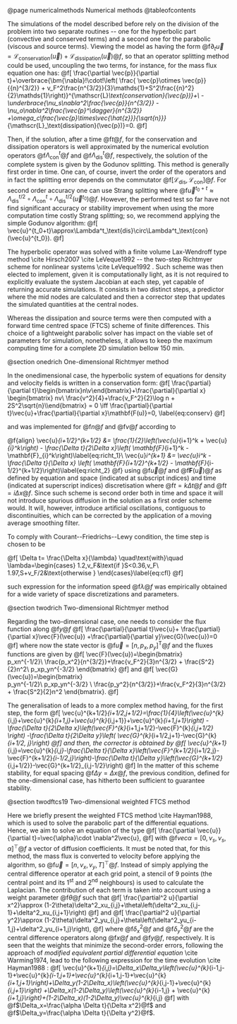 @page numericalmethods Numerical methods
@tableofcontents

The simulations of the model described before rely on the division of the problem into two separate routines -- one for the hyperbolic part (convective and conserved terms) and a second one for the parabolic (viscous and source terms). Viewing the model as having the form @f$\partial_t\vec{u}=\mathscr{L}_\text{conservation}(\vec{u})+\mathscr{L}_\text{dissipation}(\vec{u})@f$, so that an operator splitting method could be used, uncoupling the two terms, for instance, for the mass flux equation one has:
@f[
\frac{\partial \vec{p}}{\partial t}+\overbrace{\bm{\nabla}\!\cdot\!\left( \frac{ \vec{p}\otimes \vec{p}}{{n}^{3/2}} + v_F^2\frac{n^{3/2}}{3}\mathds{1}+S^2\frac{{n}^2}{2}\mathds{1}\right)}^{\mathscr{L}_\text{conservation}(\vec{p})}+\\
-\underbrace{\nu_s\nabla^2\frac{\vec{p}}{n^{3/2}} -\nu_o\nabla^2\frac{\vec{p}^\dagger}{n^{3/2}}
+\omega_c\frac{\vec{p}\times\vec{\hat{z}}}{\sqrt{n}}}_{\mathscr{L}_\text{dissipation}(\vec{p})}=0.
@f]

Then, if the solution, after a time @f$t@f$, for the conservation and dissipation operators is well approximated by the numerical evolution operators @f$\Lambda^t_\text{con}@f$ and @f$\Lambda^t_\text{dis}@f$, respectively, the solution of the complete system is given by the Godunov splitting. This method is generally first order in time. One can, of course, invert the order of the operators and in fact the splitting error depends on the commutator @f$[\mathscr{L}_\text{dis},\mathscr{L}_\text{con}]@f$. For second order accuracy one can use Strang splitting where @f$\vec{u}^{t_0+t}\approx\Lambda^{t/2}_\text{dis}\circ\Lambda^t_\text{con}\circ\Lambda^{t/2}_\text{dis}(\vec{u}^{t_0})@f$. However, the performed test so far have not find significant accuracy or stability improvement when using the more computation time costly Strang splitting; so, we recommend applying the simple Godunov algorithm:
@f[
\vec{u}^{t_0+t}\approx\Lambda^t_\text{dis}\circ\Lambda^t_\text{con}(\vec{u}^{t_0}).
@f]

The hyperbolic operator was solved with a finite volume Lax-Wendroff type method \cite Hirsch2007 \cite LeVeque1992  --  the two-step Richtmyer scheme for nonlinear systems \cite LeVeque1992 .  Such scheme was then elected to implement, given it is computationally light, as it is not required to explicitly evaluate the system Jacobian at each step, yet capable of returning accurate simulations. It consists in two distinct steps, a predictor where the mid nodes are calculated and then a corrector step that updates the simulated quantities at the central nodes.

Whereas the dissipation and source terms were then computed with a forward time centred space (FTCS) scheme of finite differences. This choice of a lightweight parabolic solver has impact on the viable set of parameters for simulation, nonetheless, it allows to keep the maximum computing time for a complete 2D simulation bellow 150 min.

@section onedrich One-dimensional Richtmyer method

In the onedimensional case, the hyperbolic system of equations for density and velocity fields is written in a conservation form:
@f[
\frac{\partial}{\partial t}\begin{bmatrix}n\\v\end{bmatrix}+\frac{\partial}{\partial x}
\begin{bmatrix}      nv\\ \frac{v^2}{4}+\frac{v_F^2}{2}\log n + 2S^2\sqrt{n}\\\end{bmatrix} = 0 \iff \frac{\partial}{\partial t}\vec{u}+\frac{\partial}{\partial x}\mathbf{F(u)}=0, \label{eq:conserv}
@f]

and was implemented for @f$n@f$ and @f$v@f$ according to

@f{align}
\vec{u}_{i+1/2}^{k+1/2} &= \frac{1}{2}\left(\vec{u}_{i+1}^k + \vec{u}_{i}^k\right) - \frac{\Delta t}{2\Delta x}\left( \mathbf{F}_{i+1}^k - \mathbf{F}_{i}^k\right)\label{eq:richt_1}\\
\vec{u}_i^{k+1} &= \vec{u}_i^k - \frac{\Delta t}{\Delta x} \left( \mathbf{F}_{i+1/2}^{k+1/2} - \mathbf{F}_{i-1/2}^{k+1/2}\right)\label{eq:richt_2}
@f}
using @f$\vec{u}@f$ and @f$\mathbf{F}(\vec{u})@f$ as defined by equation and space (indicated at subscript indices) and time (indicated at superscript indices) discretisation where @f$t=k\Delta t@f$ and @f$t=i\Delta x@f$. Since such scheme is second order both in time and space it will not introduce spurious diffusion in the solution as a first order scheme would. It will, however, introduce artificial oscillations, contiguous to discontinuities, which can be corrected by the application of a moving average smoothing filter.

To comply with Courant--Friedrichs--Lewy condition, the time step is chosen to be

@f[
\Delta t= \frac{\Delta x}{\lambda}  \quad\text{with}\quad
\lambda=\begin{cases}
1.2\,v_F&\text{if }S<0.36\,v_F\\
1.97\,S+v_F/2&\text{otherwise }
\end{cases}\label{eq:cfl}
@f]

such expression for the information speed @f$\lambda@f$ was empirically obtained for a wide variety of space discretizations and parameters.

@section twodrich Two-dimensional Richtmyer method


Regarding the two-dimensional case, one needs to consider the flux function along @f$y@f$
@f[
\frac{\partial}{\partial t}\vec{u}+ \frac{\partial}{\partial x}\vec{F}(\vec{u}) +\frac{\partial}{\partial y}\vec{G}(\vec{u})=0   
@f]
where now the state vector is @f$\vec{u}=[n,p_x,p_y]^\mathsf{T}@f$ and the fluxes functions are given by
@f[
\vec{F}(\vec{u})=\begin{bmatrix}      
p_xn^{-1/2}\\ \frac{p_x^2}{n^{3/2}}+\frac{v_F^2}{3}n^{3/2} + \frac{S^2}{2}n^2\\
p_xp_yn^{-3/2}
\end{bmatrix}
@f]
and
@f[
\vec{G}(\vec{u})=\begin{bmatrix}      
p_yn^{-1/2}\\
p_xp_yn^{-3/2} \\
\frac{p_y^2}{n^{3/2}}+\frac{v_F^2}{3}n^{3/2} + \frac{S^2}{2}n^2
\end{bmatrix}.
@f]

The generalisation of leads to a more complex method having, for the first step, the form
@f[
\vec{u}^{k+1/2}_{i+1/2,j+1/2}=\frac{1}{4}\left(\vec{u}^{k}_{i,j}+\vec{u}^{k}_{i+1,j}+\vec{u}^{k}_{i,j+1}}+\vec{u}^{k}_{i+1,j+1}\right)
-\frac{\Delta t}{2\Delta x}\left(\vec{F}^{k}_{i+1,j+1/2}-\vec{F}^{k}_{i,j+1/2} \right) -\frac{\Delta t}{2\Delta y}\left( \vec{G}^{k}_{i+1/2,j+1}-\vec{G}^{k}_{i+1/2, j}\right)
@f]
and then, the corrector is obtained by
@f[
\vec{u}^{k+1}_{i,j}=\vec{u}^{k}_{i,j}-\frac{\Delta t}{\Delta x}\left(\vec{F}^{k+1/2}_{i+1/2,j}-\vec{F}^{k+1/2}_{i-1/2,j}\right)-\frac{\Delta t}{\Delta y}\left(\vec{G}^{k+1/2}_{i,j+1/2}}-\vec{G}^{k+1/2}_{i,j-1/2}\right)
@f]
In the matter of this scheme stability, for equal spacing @f$\Delta y=\Delta x@f$, the previous condition, defined for the one-dimensional case, has hitherto been sufficient to guarantee stability.

@section twodftcs19 Two-dimensional weighted FTCS method


Here we briefly present the weighted FTCS method \cite Hayman1988, which is used to solve the parabolic part of the differential equations. Hence, we aim to solve an equation of the type
@f[
\frac{\partial \vec{u}}{\partial t}=\vec{\alpha}\cdot \nabla^2\vec{u},
@f]
with @f$vec{\alpha}= \left[0, \nu_s, \nu_s, \alpha\right]^\top@f$ a vector of diffusion coefficients. It must be noted that, for this method, the mass flux is converted to velocity before applying the algorithm, so @f$\vec{u}=\left[n, v_x, v_y, T\right]^\top@f$.
Instead of simply applying the central difference operator at each grid point, a stencil of 9 points (the central point and its 1<sup>st</sup> and 2<sup>nd</sup> neighbours) is used to calculate the Laplacian. The contribution of each term is taken into account using a weight parameter @f$\theta@f$ such that
@f[
\frac{\partial^2 u}{\partial x^2}\approx (1-2\theta)\delta^2_xu_{i,j}+\theta\left(\delta^2_xu_{i,j-1}+\delta^2_xu_{i,j+1}\right)
@f]
and
@f[
\frac{\partial^2 u}{\partial y^2}\approx (1-2\theta)\delta^2_yu_{i,j}+\theta\left(\delta^2_yu_{i-1,j}+\delta^2_yu_{i+1,j}\right),
@f]
where @f$\delta^2_x@f$ and @f$\delta^2_y@f$ are the central difference operators along @f$x@f$ and @f$y@f$, respectively. It is seen that the weights that minimize the second-order errors, following the approach of _modified equivalent partial differential equation_ \cite Warming1974, lead to the following expression for the time evolution \cite Hayman1988 :
@f[
\vec{u}^{k+1}_{i,j}=\Delta_x\Delta_y\left(\vec{u}^{k}_{i-1,j-1}+\vec{u}^{k}_{i-1,j+1}+\vec{u}^{k}_{i+1,j-1}+\vec{u}^{k}_{i+1,j+1}\right)+\Delta_y(1-2\Delta_x)\left(\vec{u}^{k}_{i,j-1}+\vec{u}^{k}_{i,j+1}\right)
+\Delta_x(1-2\Delta_y)\left(\vec{u}^{k}_{i-1,j} + \vec{u}^{k}_{i+1,j}\right)+(1-2\Delta_x)(1-2\Delta_y)\vec{u}^{k}_{i,j}
@f]
with @f$\Delta_x=\frac{\alpha \Delta t}{\Delta x^2}@f$ and  @f$\Delta_y=\frac{\alpha \Delta t}{\Delta y^2}@f$. 